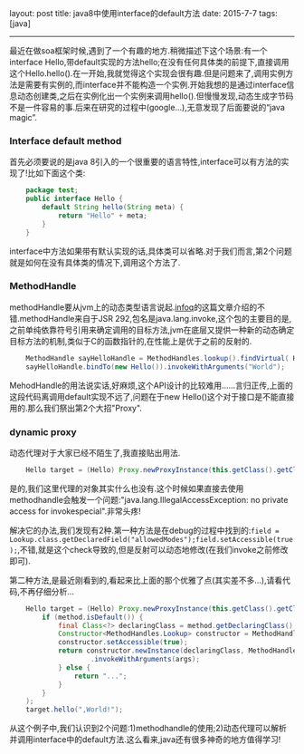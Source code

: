 layout: post
title: java8中使用interface的default方法
date: 2015-7-7
tags: [java]

---
最近在做soa框架时候,遇到了一个有趣的地方.稍微描述下这个场景:有一个interface Hello,带default实现的方法hello;在没有任何具体类的前提下,直接调用这个Hello.hello().在一开始,我就觉得这个实现会很有趣.但是问题来了,调用实例方法是需要有实例的,而interface并不能构造一个实例.开始我想的是通过interface信息动态创建类,之后在实例化出一个实例来调用hello().但慢慢发现,动态生成字节码不是一件容易的事.后来在研究的过程中(google...),无意发现了后面要说的“java magic”.
<!--more-->
### Interface default method
首先必须要说的是java 8引入的一个很重要的语言特性,interface可以有方法的实现了!比如下面这个类:

```java
	package test;
	public interface Hello {
    	default String hello(String meta) {
	        return "Hello" + meta;
		}
	}
```

interface中方法如果带有默认实现的话,具体类可以省略.对于我们而言,第2个问题就是如何在没有具体类的情况下,调用这个方法了.
### MethodHandle
methodHandle要从jvm上的动态类型语言说起.[infoq](http://www.infoq.com/cn/articles/jdk-dynamically-typed-language/)的这篇文章介绍的不错.methodHandle来自于JSR 292,包名是java.lang.invoke,这个包的主要目的是,之前单纯依靠符号引用来确定调用的目标方法,jvm在底层又提供一种新的动态确定目标方法的机制,类似于C的函数指针的,在性能上是优于之前的反射的.

```java
	MethodHandle sayHelloHandle = MethodHandles.lookup().findVirtual( Hello.class, "hello", MethodType.methodType(String.class, String.class));
	sayHelloHandle.bindTo(new Hello()).invokeWithArguments("World");
```

MehodHandle的用法说实话,好麻烦,这个API设计的比较难用......言归正传,上面的这段代码离调用default实现不远了,问题在于new Hello()这个对于接口是不能直接用的.那么我们祭出第2个大招"Proxy".
### dynamic proxy
动态代理对于大家已经不陌生了,我直接贴出用法.

```java
	Hello target = (Hello) Proxy.newProxyInstance(this.getClass().getClassLoader(), new Class[] { Hello.class }, (proxy, method, args) -> null);
```

是的,我们这里代理的对象其实什么也没有.这个时候如果直接去使用methodhandle会触发一个问题:"java.lang.IllegalAccessException: no private access for invokespecial".非常头疼!

解决它的办法,我们发现有2种.第一种方法是在debug的过程中找到的:`field = Lookup.class.getDeclaredField("allowedModes");field.setAccessible(true);`,不错,就是这个check导致的,但是反射可以动态地修改(在我们invoke之前修改即可).

第二种方法,是最近刚看到的,看起来比上面的那个优雅了点(其实差不多...),请看代码,不再仔细分析...

```java
	Hello target = (Hello) Proxy.newProxyInstance(this.getClass().getClassLoader(), new Class<?>[] { Hello.class }, (proxy, method, args) -> {
		if (method.isDefault()) {
			final Class<?> declaringClass = method.getDeclaringClass();
			Constructor<MethodHandles.Lookup> constructor = MethodHandles.Lookup.class.getDeclaredConstructor(Class.class, int.class);
			constructor.setAccessible(true);
			return constructor.newInstance(declaringClass, MethodHandles.Lookup.PRIVATE).unreflectSpecial(method, declaringClass).bindTo(proxy)
					.invokeWithArguments(args);
			} else {
				return "...";
			}
		}
	);
	target.hello(",World!");
```

从这个例子中,我们认识到2个问题:1)methodhandle的使用;2)动态代理可以解析并调用interface中的default方法.这么看来,java还有很多神奇的地方值得学习!
